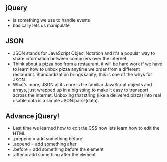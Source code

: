 ## jQuery
- is something we use to handle events
- basically lets us manipulate

## JSON
- JSON stands for JavaScript Object Notation and it's a popular
way to share information between computers over the internet.
- Think about a pizza box from a restaurant, it will be hard work
if we have to learn how to unbox pizza anytime we order from a different
restaurant. Standardization brings sanity; this is one of the whys for JSON.
- What's more, JSON at its core is the familiar JavaScript objects and arrays,
just wrapped up in a big string to make it easy to transport across the
internet. Unboxing that string (like a delivered pizza) into real usable data
is a simple JSON.parse(data).

## Advance jQuery!
- Last time we learned how to edit the CSS now lets learn how to edit the HTML
- .prepend = add something before
- .append = add something after
- .before = add something before the element
- .after = add something after the element
